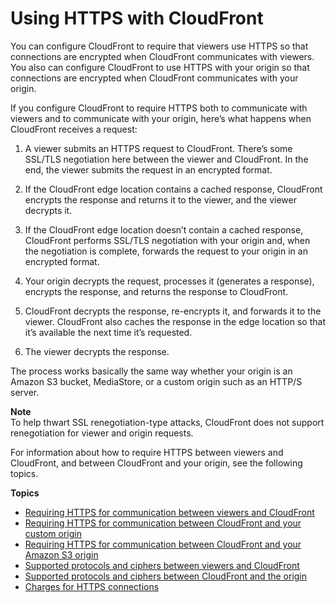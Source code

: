 # Using HTTPS with CloudFront<a name="using-https"></a>

You can configure CloudFront to require that viewers use HTTPS so that connections are encrypted when CloudFront communicates with viewers\. You also can configure CloudFront to use HTTPS with your origin so that connections are encrypted when CloudFront communicates with your origin\.

If you configure CloudFront to require HTTPS both to communicate with viewers and to communicate with your origin, here’s what happens when CloudFront receives a request:

1. A viewer submits an HTTPS request to CloudFront\. There’s some SSL/TLS negotiation here between the viewer and CloudFront\. In the end, the viewer submits the request in an encrypted format\.

1. If the CloudFront edge location contains a cached response, CloudFront encrypts the response and returns it to the viewer, and the viewer decrypts it\.

1. If the CloudFront edge location doesn’t contain a cached response, CloudFront performs SSL/TLS negotiation with your origin and, when the negotiation is complete, forwards the request to your origin in an encrypted format\.

1. Your origin decrypts the request, processes it \(generates a response\), encrypts the response, and returns the response to CloudFront\.

1. CloudFront decrypts the response, re\-encrypts it, and forwards it to the viewer\. CloudFront also caches the response in the edge location so that it’s available the next time it’s requested\.

1. The viewer decrypts the response\.

The process works basically the same way whether your origin is an Amazon S3 bucket, MediaStore, or a custom origin such as an HTTP/S server\.

**Note**  
To help thwart SSL renegotiation\-type attacks, CloudFront does not support renegotiation for viewer and origin requests\.

For information about how to require HTTPS between viewers and CloudFront, and between CloudFront and your origin, see the following topics\.

**Topics**
+ [Requiring HTTPS for communication between viewers and CloudFront](using-https-viewers-to-cloudfront.md)
+ [Requiring HTTPS for communication between CloudFront and your custom origin](using-https-cloudfront-to-custom-origin.md)
+ [Requiring HTTPS for communication between CloudFront and your Amazon S3 origin](using-https-cloudfront-to-s3-origin.md)
+ [Supported protocols and ciphers between viewers and CloudFront](secure-connections-supported-viewer-protocols-ciphers.md)
+ [Supported protocols and ciphers between CloudFront and the origin](secure-connections-supported-ciphers-cloudfront-to-origin.md)
+ [Charges for HTTPS connections](ChargesForHTTPSConnections.md)